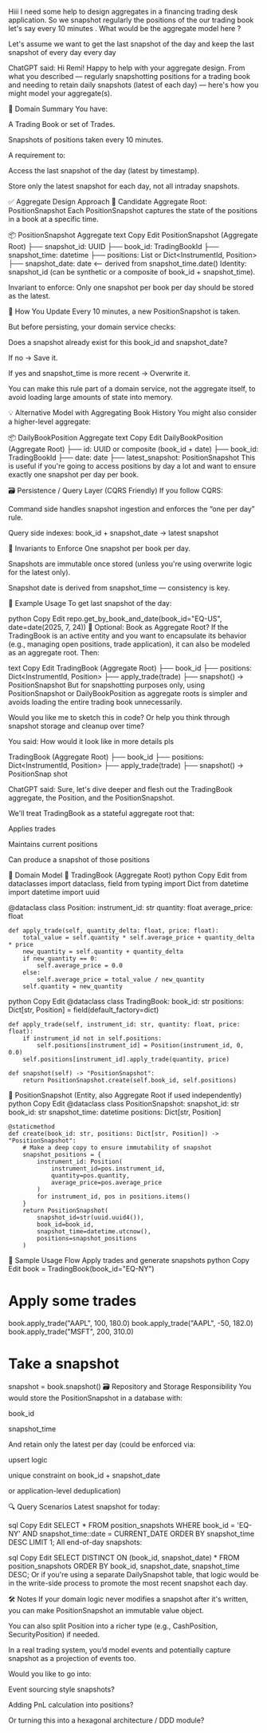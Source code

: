 Hiii I need some help to design aggregates in a financing trading desk application. So we snapshot regularly the positions of the our trading book let's say every 10 minutes . What would be the aggregate model here ?

Let's assume we want to get the last snapshot of the day and keep the last snapshot of every day every day


ChatGPT said:
Hi Remi! Happy to help with your aggregate design. From what you described — regularly snapshotting positions for a trading book and needing to retain daily snapshots (latest of each day) — here's how you might model your aggregate(s).

📌 Domain Summary
You have:

A Trading Book or set of Trades.

Snapshots of positions taken every 10 minutes.

A requirement to:

Access the last snapshot of the day (latest by timestamp).

Store only the latest snapshot for each day, not all intraday snapshots.

✅ Aggregate Design Approach
🎯 Candidate Aggregate Root: PositionSnapshot
Each PositionSnapshot captures the state of the positions in a book at a specific time.

📦 PositionSnapshot Aggregate
text
Copy
Edit
PositionSnapshot (Aggregate Root)
├── snapshot_id: UUID
├── book_id: TradingBookId
├── snapshot_time: datetime
├── positions: List<Position> or Dict<InstrumentId, Position>
├── snapshot_date: date  <-- derived from snapshot_time.date()
Identity: snapshot_id (can be synthetic or a composite of book_id + snapshot_time).

Invariant to enforce: Only one snapshot per book per day should be stored as the latest.

🔁 How You Update
Every 10 minutes, a new PositionSnapshot is taken.

But before persisting, your domain service checks:

Does a snapshot already exist for this book_id and snapshot_date?

If no → Save it.

If yes and snapshot_time is more recent → Overwrite it.

You can make this rule part of a domain service, not the aggregate itself, to avoid loading large amounts of state into memory.

💡 Alternative Model with Aggregating Book History
You might also consider a higher-level aggregate:

📦 DailyBookPosition Aggregate
text
Copy
Edit
DailyBookPosition (Aggregate Root)
├── id: UUID or composite (book_id + date)
├── book_id: TradingBookId
├── date: date
├── latest_snapshot: PositionSnapshot
This is useful if you're going to access positions by day a lot and want to ensure exactly one snapshot per day per book.

🗃️ Persistence / Query Layer (CQRS Friendly)
If you follow CQRS:

Command side handles snapshot ingestion and enforces the “one per day” rule.

Query side indexes: book_id + snapshot_date -> latest snapshot

🔐 Invariants to Enforce
One snapshot per book per day.

Snapshots are immutable once stored (unless you're using overwrite logic for the latest only).

Snapshot date is derived from snapshot_time — consistency is key.

🧪 Example Usage
To get last snapshot of the day:

python
Copy
Edit
repo.get_by_book_and_date(book_id="EQ-US", date=date(2025, 7, 24))
🤔 Optional: Book as Aggregate Root?
If the TradingBook is an active entity and you want to encapsulate its behavior (e.g., managing open positions, trade application), it can also be modeled as an aggregate root. Then:

text
Copy
Edit
TradingBook (Aggregate Root)
├── book_id
├── positions: Dict<InstrumentId, Position>
├── apply_trade(trade)
├── snapshot() → PositionSnapshot
But for snapshotting purposes only, using PositionSnapshot or DailyBookPosition as aggregate roots is simpler and avoids loading the entire trading book unnecessarily.

Would you like me to sketch this in code? Or help you think through snapshot storage and cleanup over time?








You said:
How would it look like  in more details pls

TradingBook (Aggregate Root)
├── book_id
├── positions: Dict<InstrumentId, Position>
├── apply_trade(trade)
├── snapshot() → PositionSnap
shot


ChatGPT said:
Sure, let's dive deeper and flesh out the TradingBook aggregate, the Position, and the PositionSnapshot.

We'll treat TradingBook as a stateful aggregate root that:

Applies trades

Maintains current positions

Can produce a snapshot of those positions

🧱 Domain Model
🔷 TradingBook (Aggregate Root)
python
Copy
Edit
from dataclasses import dataclass, field
from typing import Dict
from datetime import datetime
import uuid


@dataclass
class Position:
    instrument_id: str
    quantity: float
    average_price: float

    def apply_trade(self, quantity_delta: float, price: float):
        total_value = self.quantity * self.average_price + quantity_delta * price
        new_quantity = self.quantity + quantity_delta
        if new_quantity == 0:
            self.average_price = 0.0
        else:
            self.average_price = total_value / new_quantity
        self.quantity = new_quantity
python
Copy
Edit
@dataclass
class TradingBook:
    book_id: str
    positions: Dict[str, Position] = field(default_factory=dict)

    def apply_trade(self, instrument_id: str, quantity: float, price: float):
        if instrument_id not in self.positions:
            self.positions[instrument_id] = Position(instrument_id, 0, 0.0)
        self.positions[instrument_id].apply_trade(quantity, price)

    def snapshot(self) -> "PositionSnapshot":
        return PositionSnapshot.create(self.book_id, self.positions)
🔷 PositionSnapshot (Entity, also Aggregate Root if used independently)
python
Copy
Edit
@dataclass
class PositionSnapshot:
    snapshot_id: str
    book_id: str
    snapshot_time: datetime
    positions: Dict[str, Position]

    @staticmethod
    def create(book_id: str, positions: Dict[str, Position]) -> "PositionSnapshot":
        # Make a deep copy to ensure immutability of snapshot
        snapshot_positions = {
            instrument_id: Position(
                instrument_id=pos.instrument_id,
                quantity=pos.quantity,
                average_price=pos.average_price
            )
            for instrument_id, pos in positions.items()
        }
        return PositionSnapshot(
            snapshot_id=str(uuid.uuid4()),
            book_id=book_id,
            snapshot_time=datetime.utcnow(),
            positions=snapshot_positions
        )
🔄 Sample Usage Flow
Apply trades and generate snapshots
python
Copy
Edit
book = TradingBook(book_id="EQ-NY")

# Apply some trades
book.apply_trade("AAPL", 100, 180.0)
book.apply_trade("AAPL", -50, 182.0)
book.apply_trade("MSFT", 200, 310.0)

# Take a snapshot
snapshot = book.snapshot()
🗃️ Repository and Storage Responsibility
You would store the PositionSnapshot in a database with:

book_id

snapshot_time

And retain only the latest per day (could be enforced via:

upsert logic

unique constraint on book_id + snapshot_date

or application-level deduplication)

🔍 Query Scenarios
Latest snapshot for today:

sql
Copy
Edit
SELECT * FROM position_snapshots
WHERE book_id = 'EQ-NY'
  AND snapshot_time::date = CURRENT_DATE
ORDER BY snapshot_time DESC
LIMIT 1;
All end-of-day snapshots:

sql
Copy
Edit
SELECT DISTINCT ON (book_id, snapshot_date) *
FROM position_snapshots
ORDER BY book_id, snapshot_date, snapshot_time DESC;
Or if you're using a separate DailySnapshot table, that logic would be in the write-side process to promote the most recent snapshot each day.

🛠️ Notes
If your domain logic never modifies a snapshot after it's written, you can make PositionSnapshot an immutable value object.

You can also split Position into a richer type (e.g., CashPosition, SecurityPosition) if needed.

In a real trading system, you’d model events and potentially capture snapshot as a projection of events too.

Would you like to go into:

Event sourcing style snapshots?

Adding PnL calculation into positions?

Or turning this into a hexagonal architecture / DDD module?
